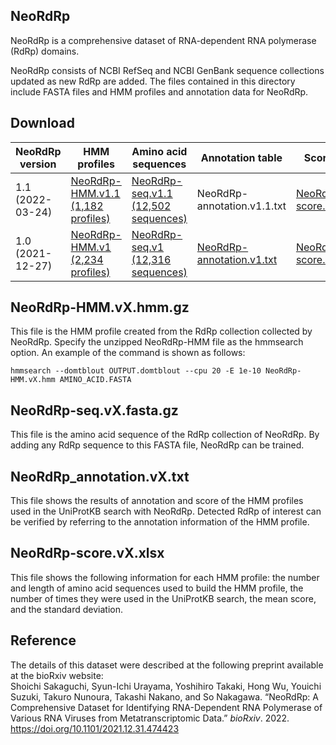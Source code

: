 ## NeoRdRp

NeoRdRp is a comprehensive dataset of RNA-dependent RNA polymerase (RdRp) domains.

NeoRdRp consists of NCBI RefSeq and NCBI GenBank sequence collections updated as new RdRp are added. The files contained in this directory include FASTA files and HMM profiles and annotation data for NeoRdRp. 

## Download
| NeoRdRp version | HMM profiles     | Amino acid sequences | Annotation table         | Score table |
|-----------------|------------------|----------------------|--------------------------|-------------|
|1.1<br>(2022-03-24)|[NeoRdRp-HMM.v1.1<br>(1,182 profiles)](https://github.com/shoichisakaguchi/NeoRdRp/blob/fe1070534804d9c9f9725421538cd92390a78ea8/NeoRdRp-HMM.v1.1.hmm.gz)|[NeoRdRp-seq.v1.1<br>(12,502 sequences)](https://github.com/shoichisakaguchi/NeoRdRp/blob/9f0e4f0ffdd8ae83ab8c333fb9a0d85fa0c0f39b/NeoRdRp-seq.v1.1.fasta.gz)|NeoRdRp-annotation.v1.1.txt|[NeoRdRp-score.v1.1.xlsx]()|
| 1.0 <br> (2021-12-27) | [NeoRdRp-HMM.v1 <br> (2,234 profiles)](https://github.com/shoichisakaguchi/NeoRdRp/blob/9b7aa7e258b91866cb531d3184acdc79f3b9d6dc/archive/v1.0/NeoRdRp-HMM.v1.hmm.gz)  | [NeoRdRp-seq.v1  <br> (12,316 sequences)](https://github.com/shoichisakaguchi/NeoRdRp/blob/9b7aa7e258b91866cb531d3184acdc79f3b9d6dc/archive/v1.0/NeoRdRp-seq.v1.fasta.gz) | [NeoRdRp-annotation.v1.txt](https://github.com/shoichisakaguchi/NeoRdRp/blob/9b7aa7e258b91866cb531d3184acdc79f3b9d6dc/archive/v1.0/NeoRdRp_annotation.v1.txt) | [NeoRdRp-score.v1.xlsx](https://github.com/shoichisakaguchi/NeoRdRp/blob/9b7aa7e258b91866cb531d3184acdc79f3b9d6dc/archive/v1.0/NeoRdRp-score.v1.xlsx) |

## NeoRdRp-HMM.vX.hmm.gz
This file is the HMM profile created from the RdRp collection collected by NeoRdRp. Specify the unzipped NeoRdRp-HMM file as the hmmsearch option. An example of the command is shown as follows:

```hmmsearch --domtblout OUTPUT.domtblout --cpu 20 -E 1e-10 NeoRdRp-HMM.vX.hmm AMINO_ACID.FASTA```

## NeoRdRp-seq.vX.fasta.gz
This file is the amino acid sequence of the RdRp collection of NeoRdRp. By adding any RdRp sequence to this FASTA file, NeoRdRp can be trained.

## NeoRdRp_annotation.vX.txt
This file shows the results of annotation and score of the HMM profiles used in the UniProtKB search with NeoRdRp. Detected RdRp of interest can be verified by referring to the annotation information of the HMM profile.

## NeoRdRp-score.vX.xlsx
This file shows the following information for each HMM profile: the number and length of amino acid sequences used to build the HMM profile, the number of times they were used in the UniProtKB search, the mean score, and the standard deviation.

## Reference

The details of this dataset were described at the following preprint available at the bioRxiv website: <br>
Shoichi Sakaguchi, Syun-Ichi Urayama, Yoshihiro Takaki, Hong Wu, Youichi Suzuki, Takuro Nunoura, Takashi Nakano, and So Nakagawa. “NeoRdRp: A Comprehensive Dataset for Identifying RNA-Dependent RNA Polymerase of Various RNA Viruses from Metatranscriptomic Data.” <i>bioRxiv</i>. 2022. https://doi.org/10.1101/2021.12.31.474423
